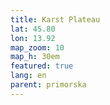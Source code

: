 ```yaml
---
title: Karst Plateau
lat: 45.80
lon: 13.92
map_zoom: 10
map_h: 30em
featured: true
lang: en
parent: primorska
---
```

